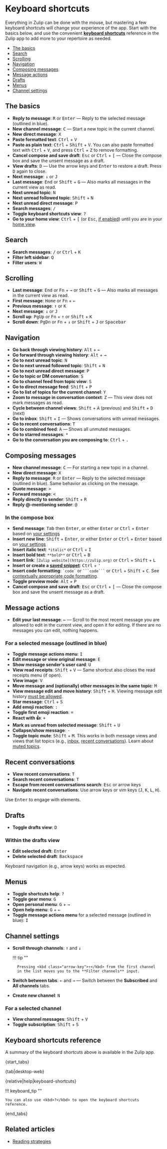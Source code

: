 # Keyboard shortcuts

Everything in Zulip can be done with the mouse, but mastering a few keyboard
shortcuts will change your experience of the app. Start with the basics below,
and use the convenient [**keyboard shortcuts**](#keyboard-shortcuts-reference)
reference in the Zulip app to add more to your repertoire as needed.

* [The basics](#the-basics)
* [Search](#search)
* [Scrolling](#scrolling)
* [Navigation](#navigation)
* [Composing messages](#composing-messages)
* [Message actions](#message-actions)
* [Drafts](#drafts)
* [Menus](#menus)
* [Channel settings](#channel-settings)

## The basics

* **Reply to message**: <kbd>R</kbd> or <kbd>Enter</kbd> — Reply to the
  selected message (outlined in blue).
* **New channel message**: <kbd>C</kbd> — Start a new topic in the current
  channel.
* **New direct message**: <kbd>X</kbd>
* **Paste formatted text**: <kbd>Ctrl</kbd> + <kbd>V</kbd>
* **Paste as plain text**: <kbd data-mac-following-key="⌥">Ctrl</kbd> +
  <kbd>Shift</kbd> + <kbd>V</kbd>. You can also paste formatted text with
  <kbd>Ctrl</kbd> + <kbd>V</kbd>, and press <kbd>Ctrl</kbd> + <kbd>Z</kbd> to
  remove formatting.
* **Cancel compose and save draft**: <kbd>Esc</kbd> or
  <kbd data-mac-key="Ctrl">Ctrl</kbd> + <kbd>[</kbd> — Close the compose box
  and save the unsent message as a draft.
* **View drafts**: <kbd>D</kbd> — Use the arrow keys and <kbd>Enter</kbd>
  to restore a draft. Press <kbd>D</kbd> again to close.
* **Next message**: <kbd class="arrow-key">↓</kbd> or <kbd>J</kbd>
* **Last message**: <kbd>End</kbd> or <kbd>Shift</kbd> + <kbd>G</kbd> —
  Also marks all messages in the current view as read.
* **Next unread topic**: <kbd>N</kbd>
* **Next unread followed topic**: <kbd>Shift</kbd> + <kbd>N</kbd>
* **Next unread direct message**: <kbd>P</kbd>
* **Search messages**: <kbd>/</kbd>
* **Toggle keyboard shortcuts view**: <kbd>?</kbd>
* **Go to your home view**: <kbd data-mac-key="Ctrl">Ctrl</kbd> + <kbd>[</kbd>
  (or <kbd>Esc</kbd>, [if enabled][disable-escape])
  until you are in your [home view](/help/configure-home-view).

[disable-escape]: /help/configure-home-view#configure-whether-esc-navigates-to-the-home-view
## Search

* **Search messages**: <kbd>/</kbd> or <kbd>Ctrl</kbd> + <kbd>K</kbd>
* **Filter left sidebar**: <kbd>Q</kbd>
* **Filter users**: <kbd>W</kbd>

## Scrolling

* **Last message**: <kbd>End</kbd> or <kbd>Fn</kbd> + <kbd class="arrow-key">→</kbd>
  or <kbd>Shift</kbd> + <kbd>G</kbd> — Also marks all messages in the current view
  as read.
* **First message**: <kbd>Home</kbd> or <kbd>Fn</kbd> + <kbd class="arrow-key">←</kbd>
* **Previous message**: <kbd class="arrow-key">↑</kbd> or <kbd>K</kbd>
* **Next message**: <kbd class="arrow-key">↓</kbd> or <kbd>J</kbd>
* **Scroll up**: <kbd>PgUp</kbd> or <kbd>Fn</kbd> + <kbd class="arrow-key">↑</kbd>
  or <kbd>Shift</kbd> + <kbd>K</kbd>
* **Scroll down**: <kbd>PgDn</kbd> or <kbd>Fn</kbd> + <kbd class="arrow-key">↓</kbd>
  or <kbd>Shift</kbd> + <kbd>J</kbd> or <kbd>Spacebar</kbd>

## Navigation

* **Go back through viewing history**: <kbd data-mac-key="⌘">Alt</kbd> +
  <kbd class="arrow-key">←</kbd>
* **Go forward through viewing history**: <kbd data-mac-key="⌘">Alt</kbd> +
  <kbd class="arrow-key">→</kbd>
* **Go to next unread topic**: <kbd>N</kbd>
* **Go to next unread followed topic**: <kbd>Shift</kbd> + <kbd>N</kbd>
* **Go to next unread direct message**: <kbd>P</kbd>
* **Go to topic or DM conversation**: <kbd>S</kbd>
* **Go to channel feed from topic view**: <kbd>S</kbd>
* **Go to direct message feed**: <kbd>Shift</kbd> + <kbd>P</kbd>
* **Go to list of topics for the current channel**: <kbd>Y</kbd>
* **Zoom to message in conversation context**: <kbd>Z</kbd> — This view does not mark messages as read.
* **Cycle between channel views**: <kbd>Shift</kbd> + <kbd>A</kbd>
  (previous) and <kbd>Shift</kbd> + <kbd>D</kbd> (next)
* **Go to inbox**: <kbd>Shift</kbd> + <kbd>I</kbd> — Shows conversations with unread messages.
* **Go to recent conversations**: <kbd>T</kbd>
* **Go to combined feed**: <kbd>A</kbd> — Shows all unmuted messages.
* **Go to starred messages**: <kbd>*</kbd>
* **Go to the conversation you are composing to**: <kbd>Ctrl</kbd> + <kbd>.</kbd>

## Composing messages

* **New channel message**: <kbd>C</kbd> — For starting a new topic in a
  channel.
* **New direct message**: <kbd>X</kbd>
* **Reply to message**: <kbd>R</kbd> or <kbd>Enter</kbd> — Reply to the
  selected message (outlined in blue). Same behavior as clicking on the
  message.
* **Quote message**: <kbd>&gt;</kbd>
* **Forward message**: <kbd>&lt;</kbd>
* **Reply directly to sender**: <kbd>Shift</kbd> + <kbd>R</kbd>
* **Reply @-mentioning sender**: <kbd>@</kbd>


[toggle-enter-to-send]: /help/configure-send-message-keys

### In the compose box

* **Send message**: <kbd>Tab</kbd> then <kbd>Enter</kbd>, or either
  <kbd>Enter</kbd> or <kbd>Ctrl</kbd> + <kbd>Enter</kbd> based on
  [your settings][toggle-enter-to-send]
* **Insert new line**: <kbd>Shift</kbd> + <kbd>Enter</kbd>, or either
  <kbd>Enter</kbd> or <kbd>Ctrl</kbd> + <kbd>Enter</kbd> based on
  [your settings][toggle-enter-to-send]
* **Insert italic text**: `*italic*` or <kbd>Ctrl</kbd> + <kbd>I</kbd>
* **Insert bold text**: `**bold**` or <kbd>Ctrl</kbd> + <kbd>B</kbd>
* **Insert link**: `[Zulip website](https://zulip.org)` or <kbd>Ctrl</kbd> +
  <kbd>Shift</kbd> + <kbd>L</kbd>
* **Insert or create a [saved snippet](/help/saved-snippets)**:
  <kbd>Ctrl</kbd> + <kbd>'</kbd>
* **Insert code formatting**: `` `code` `` or ```` ```code``` ```` or <kbd>Ctrl</kbd> +
  <kbd>Shift</kbd> + <kbd>C</kbd>.
  See [contextually appropriate code formatting](/help/code-blocks#insert-code-formatting).
* **Toggle preview mode**: <kbd>Alt</kbd> + <kbd>P</kbd>
* **Cancel compose and save draft**: <kbd>Esc</kbd> or
  <kbd data-mac-key="Ctrl">Ctrl</kbd> + <kbd>[</kbd> — Close the compose box
  and save the unsent message as a draft.

## Message actions

* **Edit your last message**: <kbd class="arrow-key">←</kbd> — Scroll to the
  most recent message you are allowed to edit in the current view, and open it
  for editing. If there are no messages you can edit, nothing happens.

### For a selected message (outlined in blue)

* **Toggle message actions menu**: <kbd>I</kbd>
* **Edit message or view original message**: <kbd>E</kbd>
* **Show message sender's user card**: <kbd>U</kbd>
* **View read receipts**: <kbd>Shift</kbd> + <kbd>V</kbd> — Same shortcut
  also closes the read receipts menu (if open).
* **View image**: <kbd>V</kbd>
* **Move message and (optionally) other messages in the same topic**: <kbd>M</kbd>
* **View message edit and move history**: <kbd>Shift</kbd> +
  <kbd>H</kbd>. Viewing message edit history [must be
  allowed](/help/restrict-message-edit-history-access).
* **Star message**: <kbd>Ctrl</kbd> + <kbd>S</kbd>
* **Add emoji reaction**: <kbd>:</kbd>
* **Toggle first emoji reaction**: <kbd>=</kbd>
* **React with 👍**: <kbd>+</kbd>
* **Mark as unread from selected message**: <kbd>Shift</kbd> + <kbd>U</kbd>
* **Collapse/show message**: <kbd>-</kbd>
* **Toggle topic mute**: <kbd>Shift</kbd> + <kbd>M</kbd>. This works in both
  message views and views that list topics (e.g., [inbox](/help/inbox), [recent
  conversations](/help/recent-conversations)). Learn about [muted
  topics](/help/mute-a-topic).

## Recent conversations

* **View recent conversations**: <kbd>T</kbd>
* **Search recent conversations**: <kbd>T</kbd>
* **Escape from recent conversations search**: <kbd>Esc</kbd> or arrow keys
* **Navigate recent conversations**: Use arrow keys or vim keys
  (<kbd>J</kbd>, <kbd>K</kbd>, <kbd>L</kbd>, <kbd>H</kbd>).

Use <kbd>Enter</kbd> to engage with elements.

## Drafts

* **Toggle drafts view**: <kbd>D</kbd>

### Within the drafts view

* **Edit selected draft**: <kbd>Enter</kbd>
* **Delete selected draft**: <kbd>Backspace</kbd>

Keyboard navigation (e.g., arrow keys) works as expected.

## Menus

* **Toggle shortcuts help**: <kbd>?</kbd>
* **Toggle gear menu**: <kbd>G</kbd>
* **Open personal menu**: <kbd>G</kbd> + <kbd class="arrow-key">→</kbd>
* **Open help menu**: <kbd>G</kbd> + <kbd class="arrow-key">←</kbd>
* **Toggle message actions menu** for a selected message (outlined in blue):
  <kbd>I</kbd>

## Channel settings

* **Scroll through channels**: <kbd class="arrow-key">↑</kbd> and
  <kbd class="arrow-key">↓</kbd>

    !!! tip ""

        Pressing <kbd class="arrow-key">↑</kbd> from the first channel
        in the list moves you to the **Filter channels** input.
* **Switch between tabs**: <kbd class="arrow-key">←</kbd> and
  <kbd class="arrow-key">→</kbd> — Switch between the **Subscribed**
  and **All channels** tabs.
* **Create new channel**: <kbd>N</kbd>

### For a selected channel

* **View channel messages**: <kbd>Shift</kbd> + <kbd>V</kbd>
* **Toggle subscription**: <kbd>Shift</kbd> + <kbd>S</kbd>

## Keyboard shortcuts reference

A summary of the keyboard shortcuts above is available in the Zulip app.

{start_tabs}

{tab|desktop-web}

{relative|help|keyboard-shortcuts}

!!! keyboard_tip ""

    You can also use <kbd>?</kbd> to open the keyboard shortcuts reference.

{end_tabs}

## Related articles

* [Reading strategies](/help/reading-strategies)
